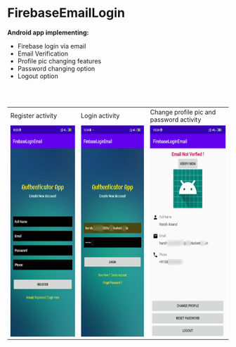 # FirebaseEmailLogin
**Android app implementing:**
* Firebase login via email
* Email Verification
* Profile pic changing features
* Password changing option
* Logout option
<br>
<br>
<div align="center">
<table>
  <tr>
    <td>Register activity</td>
     <td>Login activity</td>
     <td>Change profile pic and password activity</td>
  </tr>
  <tr>
    <td><img src="Screenshots/Screenshot_2020-04-17-10-23-25-028_com.example.firebaseloginemail.jpg" height=480></td>
    <td><img src="Screenshots/Screenshot_2020-04-17-10-24-43-530_com.example.firebaseloginemail.jpg" height=480></td>
    <td><img src="Screenshots/Screenshot_2020-04-17-10-24-10-146_com.example.firebaseloginemail.jpg" height=480></td>
  </tr>
 </table>
 </div>